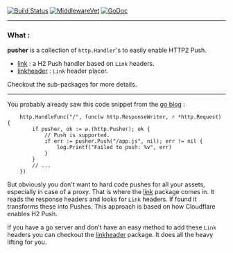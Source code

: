 [![Build Status](https://travis-ci.org/romainmenke/pusher.svg?branch=master)](https://travis-ci.org/romainmenke/pusher)
[![MiddlewareVet](https://middleware.vet/github.com/romainmenke/pusher.svg)](https://middleware.vet#github.com/romainmenke/pusher)
[![GoDoc](https://godoc.org/github.com/romainmenke/pusher?status.svg)](https://godoc.org/github.com/romainmenke/pusher)

---

### What :

**pusher** is a collection of `http.Handler`'s to easily enable HTTP2 Push.

- [link](https://github.com/romainmenke/pusher/tree/master/link) : a H2 Push handler based on `Link` headers.
- [linkheader](https://github.com/romainmenke/pusher/tree/master/linkheader) : `Link` header placer.

Checkout the sub-packages for more details.

----

You probably already saw this code snippet from the [go blog](https://blog.golang.org/h2push) :

```
    http.HandleFunc("/", func(w http.ResponseWriter, r *http.Request) {
        if pusher, ok := w.(http.Pusher); ok {
            // Push is supported.
            if err := pusher.Push("/app.js", nil); err != nil {
                log.Printf("Failed to push: %v", err)
            }
        }
        // ...
    })
```

But obviously you don't want to hard code pushes for all your assets, especially in case of a proxy. That is where the [link](https://github.com/romainmenke/pusher/tree/master/link) package comes in. It reads the response headers and looks for `Link` headers. If found it transforms these into Pushes. This approach is based on how Cloudflare enables H2 Push.

If you have a go server and don't have an easy method to add these `Link` headers you can checkout the [linkheader](https://github.com/romainmenke/pusher/tree/master/linkheader) package. It does all the heavy lifting for you.
